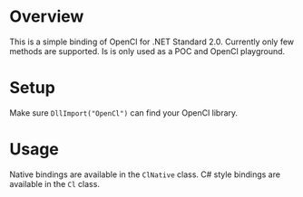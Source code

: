 # Overview

This is a simple binding of OpenCl for .NET Standard 2.0. Currently only few methods are supported. Is is only used as a POC and OpenCl playground.

# Setup

Make sure `DllImport("OpenCl")` can find your OpenCl library.

# Usage

Native bindings are available in the `ClNative` class. C# style bindings are available in the `Cl` class.
